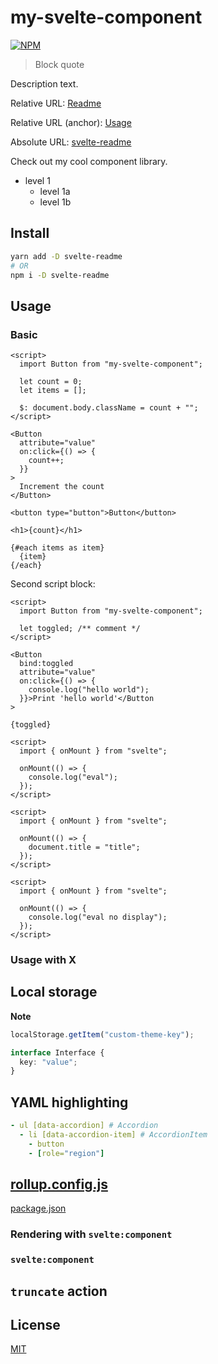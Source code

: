 # my-svelte-component

[![NPM][npm]][npm-url]

> Block quote

<!-- REPO_URL -->

Description text.

<!-- TOC -->

Relative URL: [Readme](./)

Relative URL (anchor): [Usage](#usage)

Absolute URL: [svelte-readme](https://github.com/metonym/svelte-readme)

Check out my cool component library.

- level 1
  - level 1a
  - level 1b

## Install

```bash
yarn add -D svelte-readme
# OR
npm i -D svelte-readme
```

## Usage

### Basic

```svelte
<script>
  import Button from "my-svelte-component";

  let count = 0;
  let items = [];

  $: document.body.className = count + "";
</script>

<Button
  attribute="value"
  on:click={() => {
    count++;
  }}
>
  Increment the count
</Button>

<button type="button">Button</button>

<h1>{count}</h1>

{#each items as item}
  {item}
{/each}
```

Second script block:

```svelte
<script>
  import Button from "my-svelte-component";

  let toggled; /** comment */
</script>

<Button
  bind:toggled
  attribute="value"
  on:click={() => {
    console.log("hello world");
  }}>Print 'hello world'</Button
>

{toggled}
```

```svelte eval
<script>
  import { onMount } from "svelte";

  onMount(() => {
    console.log("eval");
  });
</script>
```

```svelte no-eval
<script>
  import { onMount } from "svelte";

  onMount(() => {
    document.title = "title";
  });
</script>
```

```svelte no-display
<script>
  import { onMount } from "svelte";

  onMount(() => {
    console.log("eval no display");
  });
</script>
```

### Usage with X

## Local storage

**Note**

```js
localStorage.getItem("custom-theme-key");
```

```ts
interface Interface {
  key: "value";
}
```

## YAML highlighting

```yaml
- ul [data-accordion] # Accordion
  - li [data-accordion-item] # AccordionItem
    - button
    - [role="region"]
```

## [rollup.config.js](rollup.config.js)

[package.json](package.json)

### Rendering with `svelte:component`

### `svelte:component`

## `truncate` action

## License

[MIT](../LICENSE)

[npm]: https://img.shields.io/npm/v/svelte-readme.svg?color=%23ff3e00&style=for-the-badge
[npm-url]: https://npmjs.com/package/svelte-readme

